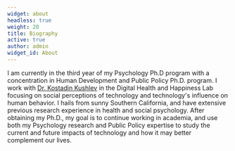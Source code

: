 ```yaml
---
widget: about
headless: true
weight: 20
title: Biography
active: true
author: admin
widget_id: About
---
```

I am currently in the third year of my Psychology Ph.D program with a concentration in Human Development and Public Policy Ph.D. program. I work with [Dr. Kostadin Kushlev](https://www.kushlev.com/) in the Digital Health and Happiness Lab focusing on social perceptions of technology and technology's influence on human behavior. I hails from sunny Southern California, and have extensive previous research experience in health and social psychology. After obtaining my Ph.D., my goal is to continue working in academia, and use both my Psychology research and Public Policy expertise to study the current and future impacts of technology and how it may better complement our lives.